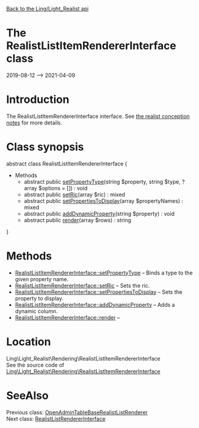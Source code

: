 [Back to the Ling/Light_Realist api](https://github.com/lingtalfi/Light_Realist/blob/master/doc/api/Ling/Light_Realist.md)



The RealistListItemRendererInterface class
================
2019-08-12 --> 2021-04-09






Introduction
============

The RealistListItemRendererInterface interface.
See [the realist conception notes](https://github.com/lingtalfi/Light_Realist/blob/master/doc/pages/realist-conception-notes.md) for more details.



Class synopsis
==============


abstract class <span class="pl-k">RealistListItemRendererInterface</span>  {

- Methods
    - abstract public [setPropertyType](https://github.com/lingtalfi/Light_Realist/blob/master/doc/api/Ling/Light_Realist/Rendering/RealistListItemRendererInterface/setPropertyType.md)(string $property, string $type, ?array $options = []) : void
    - abstract public [setRic](https://github.com/lingtalfi/Light_Realist/blob/master/doc/api/Ling/Light_Realist/Rendering/RealistListItemRendererInterface/setRic.md)(array $ric) : mixed
    - abstract public [setPropertiesToDisplay](https://github.com/lingtalfi/Light_Realist/blob/master/doc/api/Ling/Light_Realist/Rendering/RealistListItemRendererInterface/setPropertiesToDisplay.md)(array $propertyNames) : mixed
    - abstract public [addDynamicProperty](https://github.com/lingtalfi/Light_Realist/blob/master/doc/api/Ling/Light_Realist/Rendering/RealistListItemRendererInterface/addDynamicProperty.md)(string $property) : void
    - abstract public [render](https://github.com/lingtalfi/Light_Realist/blob/master/doc/api/Ling/Light_Realist/Rendering/RealistListItemRendererInterface/render.md)(array $rows) : string

}






Methods
==============

- [RealistListItemRendererInterface::setPropertyType](https://github.com/lingtalfi/Light_Realist/blob/master/doc/api/Ling/Light_Realist/Rendering/RealistListItemRendererInterface/setPropertyType.md) &ndash; Binds a type to the given property name.
- [RealistListItemRendererInterface::setRic](https://github.com/lingtalfi/Light_Realist/blob/master/doc/api/Ling/Light_Realist/Rendering/RealistListItemRendererInterface/setRic.md) &ndash; Sets the ric.
- [RealistListItemRendererInterface::setPropertiesToDisplay](https://github.com/lingtalfi/Light_Realist/blob/master/doc/api/Ling/Light_Realist/Rendering/RealistListItemRendererInterface/setPropertiesToDisplay.md) &ndash; Sets the property to display.
- [RealistListItemRendererInterface::addDynamicProperty](https://github.com/lingtalfi/Light_Realist/blob/master/doc/api/Ling/Light_Realist/Rendering/RealistListItemRendererInterface/addDynamicProperty.md) &ndash; Adds a dynamic column.
- [RealistListItemRendererInterface::render](https://github.com/lingtalfi/Light_Realist/blob/master/doc/api/Ling/Light_Realist/Rendering/RealistListItemRendererInterface/render.md) &ndash; 





Location
=============
Ling\Light_Realist\Rendering\RealistListItemRendererInterface<br>
See the source code of [Ling\Light_Realist\Rendering\RealistListItemRendererInterface](https://github.com/lingtalfi/Light_Realist/blob/master/Rendering/RealistListItemRendererInterface.php)



SeeAlso
==============
Previous class: [OpenAdminTableBaseRealistListRenderer](https://github.com/lingtalfi/Light_Realist/blob/master/doc/api/Ling/Light_Realist/Rendering/OpenAdminTableBaseRealistListRenderer.md)<br>Next class: [RealistListRendererInterface](https://github.com/lingtalfi/Light_Realist/blob/master/doc/api/Ling/Light_Realist/Rendering/RealistListRendererInterface.md)<br>

